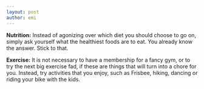 ```yaml
---
layout: post
author: emi
---
```

**Nutrition:** Instead of agonizing over which diet you should choose to go on, simply ask yourself what the healthiest foods are to eat. You already know the answer. Stick to that.  

**Exercise:** It is not necessary to have a membership for a fancy gym, or to try the next big exercise fad, if these are things that will turn into a chore for you. Instead, try activities that you enjoy, such as Frisbee, hiking, dancing or riding your bike with the kids.  
